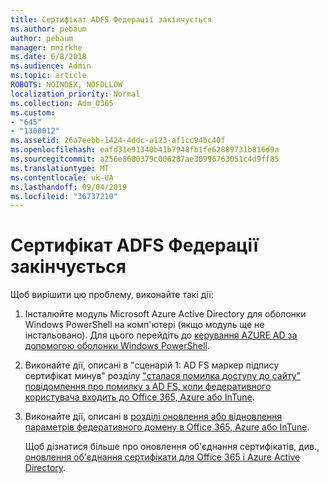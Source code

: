 ```yaml
---
title: Сертифікат ADFS Федерації закінчується
ms.author: pebaum
author: pebaum
manager: mnirkhe
ms.date: 6/8/2018
ms.audience: Admin
ms.topic: article
ROBOTS: NOINDEX, NOFOLLOW
localization_priority: Normal
ms.collection: Adm_O365
ms.custom:
- "645"
- "1300012"
ms.assetid: 26a7eebb-1424-4ddc-a123-af1cc94bc40f
ms.openlocfilehash: eafd31e91340b41b7948fb1fe62889731b816d9a
ms.sourcegitcommit: a256e8680379c006287ae30996763051c4d9ff85
ms.translationtype: MT
ms.contentlocale: uk-UA
ms.lasthandoff: 09/04/2019
ms.locfileid: "36737210"
---
```

# <a name="adfs-federation-certificate-expiring"></a>Сертифікат ADFS Федерації закінчується

Щоб вирішити цю проблему, виконайте такі дії:
  
1. Інсталюйте модуль Microsoft Azure Active Directory для оболонки Windows PowerShell на комп'ютері (якщо модуль ще не інстальовано). Для цього перейдіть до [керування AZURE AD за допомогою оболонки Windows PowerShell](https://aka.ms/aadposh).

2. Виконайте дії, описані в "сценарій 1: AD FS маркер підпису сертифікат минув" розділу ["сталася помилка доступу до сайту" повідомлення про помилку з AD FS, коли федеративного користувача входить до Office 365, Azure або InTune](https://support.microsoft.com/help/2713898/there-was-a-problem-accessing-the-site-error-from-ad-fs-when-a-federat).

3. Виконайте дії, описані в [розділі оновлення або відновлення параметрів федеративного домену в Office 365, Azure або InTune](https://docs.microsoft.com/office365/troubleshoot/security/update-federated-domain-office-365).

    Щоб дізнатися більше про оновлення об'єднання сертифікатів, див., [оновлення об'єднання сертифікати для Office 365 і Azure Active Directory](https://docs.microsoft.com/azure/active-directory/connect/active-directory-aadconnect-o365-certs).
